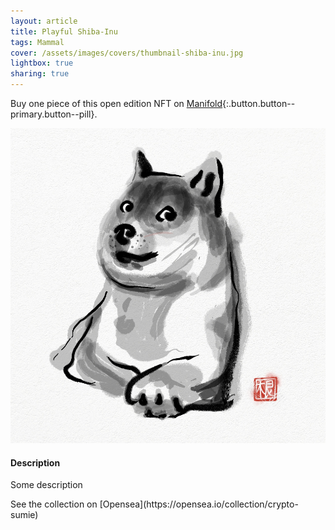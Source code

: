 ```yaml
---
layout: article
title: Playful Shiba-Inu
tags: Mammal
cover: /assets/images/covers/thumbnail-shiba-inu.jpg
lightbox: true
sharing: true
---
```


Buy one piece of this open edition NFT on [Manifold](https://app.manifold.xyz/c/cryptosumie-15){:.button.button--primary.button--pill}.

<div class="card mt-3">
  <div class="card__image">
    <img src="/assets/images/hd/shiba-inu.jpg"/>
  </div>
  <div class="card__content">
    <div class="card__header">
      <h4>Description</h4>
    </div>
    <p>Some description</p>
  </div>
</div>
<div>
  See the collection on [Opensea](https://opensea.io/collection/crypto-sumie)
</div>



